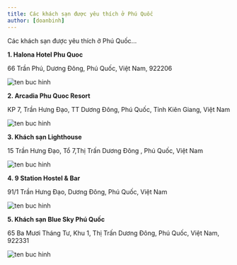 ```yaml
---
title: Các khách sạn được yêu thích ở Phú Quốc
author: [doanbinh]
---
```


Các khách sạn được yêu thích ở Phú Quốc...

**1. Halona Hotel Phu Quoc**

66 Trần Phú, Dương Đông, Phú Quốc, Việt Nam, 922206

![ten buc hinh](https://pix10.agoda.net/hotelImages/116/1162974/1162974_16020415100039643281.jpg?s=1024x768 "ten buc hinh")

**2. Arcadia Phu Quoc Resort**

KP 7, Trần Hưng Đạo, TT Dương Đông, Phú Quốc, Tỉnh Kiên Giang, Việt Nam

![ten buc hinh](https://du-lich.chudu24.com/f/m/1310/17/arcadia-resort-5.jpg?w=800&h=500 "ten buc hinh")

**3. Khách sạn Lighthouse**

15 Trần Hưng Đạo, Tổ 7,Thị Trấn Dương Đông , Phú Quốc, Việt Nam

![ten buc hinh](https://d1nabgopwop1kh.cloudfront.net/hotel-asset/30000002000246928_mt4_3 "ten buc hinh")

**4. 9 Station Hostel & Bar**

91/1 Trần Hưng Đạo, Dương Đông, Phú Quốc, Việt Nam

![ten buc hinh](https://d1nabgopwop1kh.cloudfront.net/hotel-asset/30000002000227355_mt4_5 "ten buc hinh")

**5. Khách sạn Blue Sky Phú Quốc**

65 Ba Mươi Tháng Tư, Khu 1, Thị Trấn Dương Đông, Phú Quốc, Việt Nam, 922331

![ten buc hinh](https://d1nabgopwop1kh.cloudfront.net/hotel-asset/30000002010233473_mt4_1 "ten buc hinh")
